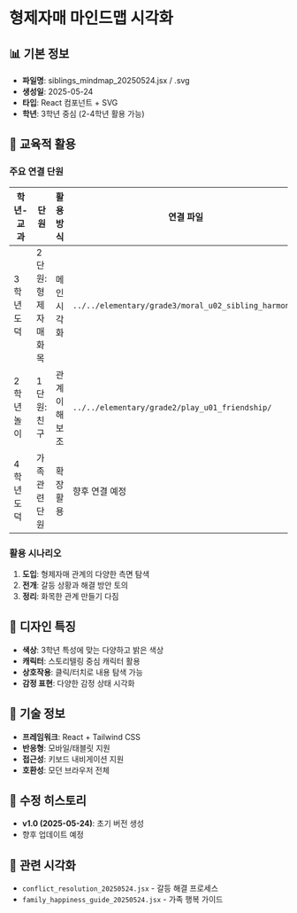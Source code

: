 # 형제자매 마인드맵 시각화

## 📊 기본 정보
- **파일명**: siblings_mindmap_20250524.jsx / .svg
- **생성일**: 2025-05-24
- **타입**: React 컴포넌트 + SVG
- **학년**: 3학년 중심 (2-4학년 활용 가능)

## 🎯 교육적 활용

### 주요 연결 단원
| 학년-교과 | 단원 | 활용 방식 | 연결 파일 |
|-----------|------|-----------|-----------|
| 3학년 도덕 | 2단원: 형제자매 화목 | 메인 시각화 | `../../elementary/grade3/moral_u02_sibling_harmony/` |
| 2학년 놀이 | 1단원: 친구 | 관계 이해 보조 | `../../elementary/grade2/play_u01_friendship/` |
| 4학년 도덕 | 가족 관련 단원 | 확장 활용 | 향후 연결 예정 |

### 활용 시나리오
1. **도입**: 형제자매 관계의 다양한 측면 탐색
2. **전개**: 갈등 상황과 해결 방안 토의  
3. **정리**: 화목한 관계 만들기 다짐

## 🎨 디자인 특징
- **색상**: 3학년 특성에 맞는 다양하고 밝은 색상
- **캐릭터**: 스토리텔링 중심 캐릭터 활용
- **상호작용**: 클릭/터치로 내용 탐색 가능
- **감정 표현**: 다양한 감정 상태 시각화

## 🔧 기술 정보
- **프레임워크**: React + Tailwind CSS
- **반응형**: 모바일/태블릿 지원
- **접근성**: 키보드 내비게이션 지원
- **호환성**: 모던 브라우저 전체

## 📝 수정 히스토리
- **v1.0 (2025-05-24)**: 초기 버전 생성
- 향후 업데이트 예정

## 🔗 관련 시각화
- `conflict_resolution_20250524.jsx` - 갈등 해결 프로세스
- `family_happiness_guide_20250524.jsx` - 가족 행복 가이드